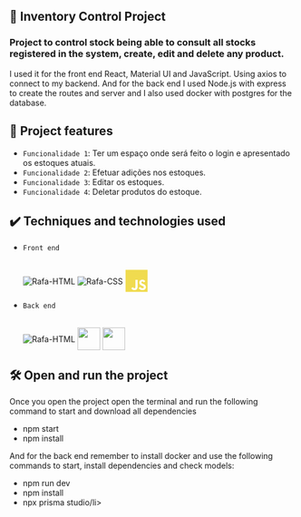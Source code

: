 ## 📁 Inventory Control Project

<h3>Project to control stock being able to
consult all stocks registered in the system, create, edit and delete any product.</h3>
<p>I used it for the front end React, Material UI and JavaScript. Using axios to connect to my backend. And for the back end I used Node.js with express to create the routes and server and I also used docker with postgres for the database.</p>

## :hammer: Project features

- `Funcionalidade 1`: Ter um espaço onde será feito o login e apresentado os estoques atuais.
- `Funcionalidade 2`: Efetuar adições nos estoques.
- `Funcionalidade 3`: Editar os estoques.
- `Funcionalidade 4`: Deletar produtos do estoque.

## ✔️ Techniques and technologies used

- `Front end`


  <div style="display: inline_block"><br>
  <img align="center" alt="Rafa-HTML" height="40" width="40" src="https://upload.wikimedia.org/wikipedia/commons/thumb/a/a7/React-icon.svg/2300px-React-icon.svg.png">
  <img align="center" alt="Rafa-CSS" height="40" width="40" src="https://v4.material-ui.com/static/logo.png">
  <img align="center" alt="Rafa-Js" height="40" width="40" src="https://raw.githubusercontent.com/devicons/devicon/master/icons/javascript/javascript-plain.svg">
</div>

- `Back end `

 
   <div style="display: inline_block"><br>

    <img align="center" alt="Rafa-HTML" height="40" width="40" src="https://cdn.iconscout.com/icon/free/png-256/node-js-1174925.png">
  <img align="center"  height="40" width="40" src="https://www.docker.com/wp-content/uploads/2022/03/Moby-logo.png">
  <img align="center"  height="40" width="40" src="https://user-images.githubusercontent.com/24623425/36042969-f87531d4-0d8a-11e8-9dee-e87ab8c6a9e3.png">

</div>

## 🛠️ Open and run the project
<p>Once you open the project open the terminal and run the following command to start and download all dependencies </p>
<ul>
  <li>npm start</li>
  <li>npm install</li> 
 </ul>
 <p>And for the back end remember to install docker and use the following commands to start, install dependencies and check models:</p>
<ul>
  <li>npm run dev</li>
  <li>npm install</li>
  <li>npx prisma studio/li> 
 </ul>
